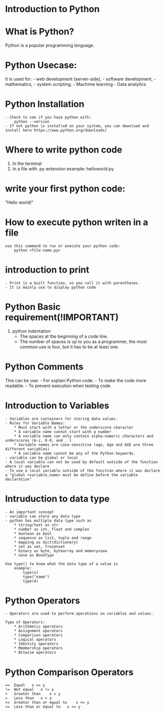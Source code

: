 # Introduction to Python

# What is Python?
Python is a popular programming language.

# Python Usecase:
It is used for:
    - web development (server-side),
    - software development,
    - mathematics,
    - system scripting.
    - Machime learning
    - Data analytics


# Python Installation
    - Check to see if you have python with:
        python --version
    - If not python is installed on your system, you can download and install here https://www.python.org/downloads/

# Where to write python code
1. In the terminal 
2. In a file with .py extension 
    example:
        helloworld.py

# write your first python code:
"Hello world!"

# How to execute python writen in a file
    use this command to run or execute your python code:
        python <file-name.py>


# introduction to print
    - Print is a built function, so you call it with parentheses. 
    - It is mainly use to display python code

# Python Basic requirement(!IMPORTANT)
1. python indentation
    - The spaces at the beginning of a code line.
    - The number of spaces is up to you as a programmer, the most common use is four, but it has to be at least one.

# Python Comments
This can be use:
    - For xxplain Python code.
    - To make the code more readable.
    - To prevent execution when testing code.


# Introduction to Variables
    - Variables are containers for storing data values.
    - Rules for Variable Names:
        * Must start with a letter or the underscore character
        * A variable name cannot start with a number
        * A variable name can only contain alpha-numeric characters and underscores (A-z, 0-9, and _ )
        * Variable names are case-sensitive (age, Age and AGE are three different variables)
        * A variable name cannot be any of the Python keywords.
    - variable can be global or local
    - A local variable can not be used by default outside of the function where it was declare
    - To use a local variable outside of the function where it was declare a "global <variable_name> must be define before the variable declaration"


# Intruduction to data type
    - An important concept
    - variable can store any data type
    - python has multiple data type such as
        * string/text as str
        * number as int, float and complex
        * boolean as bool
        * sequence as list, tuple and range
        * mapping as dict(dictionary)
        * set as set, frozenset
        * binary as byte, bytearray and memoryview
        * none as NoneType

    Use type() to know what the data type of a value is 
        example:
            type(x)
            type("name")
            type(4)

# Python Operators
    - Operators are used to perform operations on variables and values.

    Type of Operators: 
        * Arithmetic operators
        * Assignment operators
        * Comparison operators
        * Logical operators
        * Identity operators
        * Membership operators
        * Bitwise operators

# Python Comparison Operators
    ==	Equal	x == y	
    !=	Not equal	x != y	
    >	Greater than	x > y	
    <	Less than	x < y	
    >=	Greater than or equal to	x >= y	
    <=	Less than or equal to	x <= y